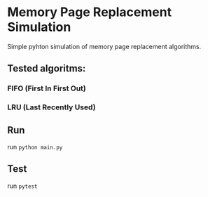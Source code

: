 # Memory Page Replacement Simulation
Simple pyhton simulation of memory page replacement algorithms.

## Tested algoritms:
### FIFO (First In First Out)

### LRU (Last Recently Used)


## Run
run `python main.py`


## Test
run `pytest`
